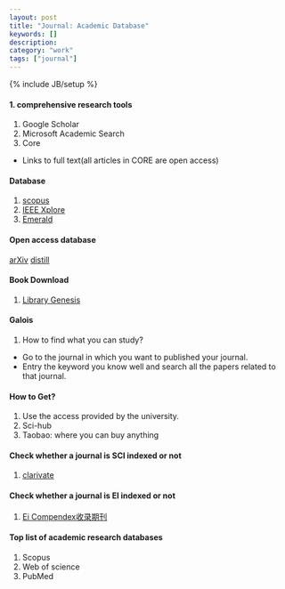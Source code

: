 ```yaml
---
layout: post
title: "Journal: Academic Database"
keywords: []
description: 
category: "work"
tags: ["journal"]
---
```

{% include JB/setup %}


#### 1. comprehensive research tools

1. Google Scholar
2. Microsoft Academic Search
3. Core
- Links to full text(all articles in CORE are open access)

#### Database
1. [scopus](https://www.scopus.com/search/form.uri?display=basic#basic)
2. [IEEE Xplore](https://ieeexplore.ieee.org/Xplore/home.jsp)
3. [Emerald](https://www.emerald.com/insight/)



#### Open access database
[arXiv](https://arxiv.org/)
[distill](https://distill.pub/)


#### Book Download
1. [Library Genesis](http://libgen.rs/)



#### Galois
1. How to find what you can study? 
- Go to the journal in which you want to published your journal.
- Entry the keyword you know well and search all the papers related to that
  journal.

#### How to Get?
1. Use the access provided by the university.
2. Sci-hub
3. Taobao: where you can buy anything


#### Check whether a journal is SCI indexed or not
1. [clarivate](https://mjl.clarivate.com/home)

#### Check whether a journal is EI indexed or not
1. [Ei Compendex收录期刊](http://www.ei-istp.com/New_714.html)

#### Top list of academic research databases
1. Scopus
2. Web of science
3. PubMed



